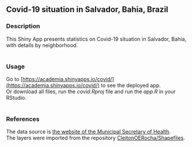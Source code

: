 ## Covid-19 situation in Salvador, Bahia, Brazil  

### Description
This Shiny App presents statistics on Covid-19 situation in Salvador, Bahia, with details by neighborhood.  
<br>
### Usage
Go to [https://academia.shinyapps.io/covid/](https://academia.shinyapps.io/covid/) to see the deployed app.  
Or download all files, run the _covid.Rproj_ file and run the _app.R_ in your RStudio.  
<br>
### References  
The data source is [the website of the Municipal Secretary of Health](http://www.saude.salvador.ba.gov.br/covid/indicadorescovid/).  
The layers were imported from the repository [CleitonOERocha/Shapefiles](https://github.com/CleitonOERocha/Shapefiles).  
